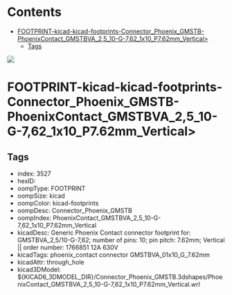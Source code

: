 



Contents
========

* [FOOTPRINT-kicad-kicad-footprints-Connector_Phoenix_GMSTB-PhoenixContact_GMSTBVA_2,5_10-G-7,62_1x10_P7.62mm_Vertical>](#footprint-kicad-kicad-footprints-connector_phoenix_gmstb-phoenixcontact_gmstbva_25_10-g-762_1x10_p762mm_vertical)
	* [Tags](#tags)
  
![][im]
# FOOTPRINT-kicad-kicad-footprints-Connector_Phoenix_GMSTB-PhoenixContact_GMSTBVA_2,5_10-G-7,62_1x10_P7.62mm_Vertical>

## Tags

- index: 3527
- hexID: 
- oompType: FOOTPRINT
- oompSize: kicad
- oompColor: kicad-footprints
- oompDesc: Connector_Phoenix_GMSTB
- oompIndex: PhoenixContact_GMSTBVA_2,5_10-G-7,62_1x10_P7.62mm_Vertical
- kicadDesc: Generic Phoenix Contact connector footprint for: GMSTBVA_2,5/10-G-7,62; number of pins: 10; pin pitch: 7.62mm; Vertical || order number: 1766851 12A 630V
- kicadTags: phoenix_contact connector GMSTBVA_01x10_G_7.62mm
- kicadAttr: through_hole
- kicad3DModel: ${KICAD6_3DMODEL_DIR}/Connector_Phoenix_GMSTB.3dshapes/PhoenixContact_GMSTBVA_2,5_10-G-7,62_1x10_P7.62mm_Vertical.wrl



[im]: image.png

